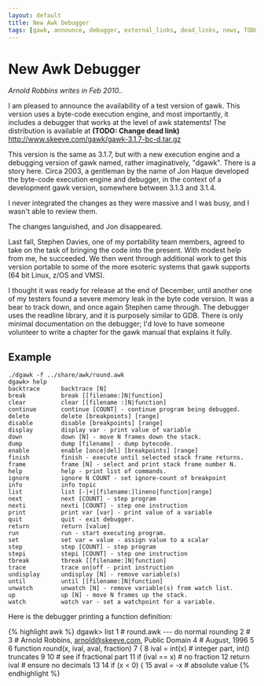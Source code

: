 ```yaml
---
layout: default
title: New Awk Debugger
tags: [gawk, announce, debugger, external_links, dead_links, news, TODO]
---
```


New Awk Debugger
================

_Arnold Robbins writes in Feb 2010.._

I am pleased to announce the availability of a test version of
gawk. This version uses a byte-code execution engine, and most
importantly, it includes a debugger that works at the level of awk
statements! The distribution is available at **(TODO: Change dead link)**
<http://www.skeeve.com/gawk/gawk-3.1.7-bc-d.tar.gz>

This version is the same as 3.1.7, but with a new execution engine
and a debugging version of gawk named, rather imaginatively, "dgawk".
There is a story here. Circa 2003, a gentleman by the name of Jon Haque
developed the byte-code execution engine and debugger, in the context
of a development gawk version, somewhere between 3.1.3 and 3.1.4.

I never integrated the changes as they were massive and I was busy,
and I wasn't able to review them.

The changes languished, and Jon disappeared.

Last fall, Stephen Davies, one of my portability team members, agreed to
take on the task of bringing the code into the present. With modest help
from me, he succeeded. We then went through additional work to get this
version portable to some of the more esoteric systems that gawk supports
(64 bit Linux, z/OS and VMS).

I thought it was ready for release at the end of December, until another
one of my testers found a severe memory leak in the byte code version.
It was a bear to track down, and once again Stephen came through.
The debugger uses the readline library, and it is purposely similar
to GDB. There is only minimal documentation on the debugger; I'd love
to have someone volunteer to write a chapter for the gawk manual that
explains it fully.

## Example

	./dgawk -f ../share/awk/round.awk 
	dgawk> help
	backtrace      backtrace [N] 
	break          break [[filename:]N|function] 
	clear          clear [[filename :]N|function] 
	continue       continue [COUNT] - continue program being debugged.
	delete         delete [breakpoints] [range] 
	disable        disable [breakpoints] [range] 
	display        display var - print value of variable
	down           down [N] - move N frames down the stack.
	dump           dump [filename] - dump bytecode.
	enable         enable [once|del] [breakpoints] [range] 
	finish         finish - execute until selected stack frame returns.
	frame          frame [N] - select and print stack frame number N.
	help           help - print list of commands.
	ignore         ignore N COUNT - set ignore-count of breakpoint
	info           info topic 
	list           list [-|+|[filename:]lineno|function|range] 
	next           next [COUNT] - step program
	nexti          nexti [COUNT] - step one instruction
	print          print var [var] - print value of a variable
	quit           quit - exit debugger.
	return         return [value] 
	run            run - start executing program.
	set            set var = value - assign value to a scalar
	step           step [COUNT] - step program
	stepi          stepi [COUNT] - step one instruction
	tbreak         tbreak [[filename:]N|function] 
	trace          trace on|off - print instruction
	undisplay      undisplay [N] - remove variable(s)
	until          until [[filename:]N|function] 
	unwatch        unwatch [N] - remove variable(s) from watch list.
	up             up [N] - move N frames up the stack.
	watch          watch var - set a watchpoint for a variable.

Here is the debugger printing a function definition:

{% highlight awk %}
dgawk> list
1       # round.awk --- do normal rounding
2       #
3       # Arnold Robbins, arnold@skeeve.com, Public Domain
4       # August, 1996
5
6       function round(x,   ival, aval, fraction)
7       {
8          ival = int(x)    # integer part, int() truncates
9
10         # see if fractional part
11         if (ival == x)   # no fraction
12            return ival   # ensure no decimals
13
14         if (x &lt; 0) {
15            aval = -x     # absolute value
{% endhighlight %}

